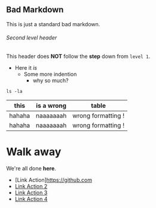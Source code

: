 ## Bad Markdown

This is just a standard bad markdown.

###### Second level header

This header does **NOT** follow the **step** down from `level 1`.

- Here it *is*
  - Some more indention
      - why so much?

```
ls -la
```

| this   | is a wrong | table              |
|--------|------------           |--------------------|
| hahaha |                 naaaaaaah  | wrong formatting !            |
| hahaha | naaaaaaah  | wrong formatting ! |

# Walk away

We're all done **here**.
- [Link Action]https://github.com
- [Link Action 2](#wesh)
- [Link Action 3](http://www.glouglouglglsdgdfgfdgsfgdfgdf.com)
- [Link Action 4](http://www.glouglouglglsdgdfgfdgsfgdfgdf.com2)
